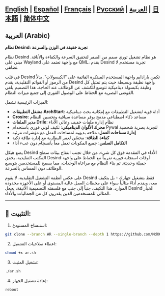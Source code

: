 [English](https://github.com/MdX07r/Desind) | [Español](https://github.com/MdX07r/Desind/tree/ES) | [Français](https://github.com/MdX07r/Desind/tree/FR) | [Pусский](https://github.com/MdX07r/Desind/tree/RU) | [العربية](https://github.com/MdX07r/Desind/tree/AR) | [日本語](https://github.com/MdX07r/Desind/tree/JP) | [简体中文](https://github.com/MdX07r/Desind/tree/CN)
---

## العربية (Arabic)
**نظام Desind: تجربة خفيفة في الوزن والسرعة**

نظام Desind هو نظام تشغيل ثوري صمم من الصفر لتحقيق السرعة والكفاءة والأناقة. مبني على Wayland مع واجهة تعتمد على QML، يقدم Desind تجربة مستخدم لا تضاهى.

في قلب Desind تكمن بارادايم واجهة المستخدم المبتكرة القائمة على "الكبسولات". بدلاً من الرموز أو القوائم التقليدية، يقدم Desind واجهة نظيفة وبسيطة حيث يتم تمثيل كل وظيفة بكبسولة ديناميكية تتوسع للكشف عن الوظائف عند الحاجة. هذا التصميم يلغي الفوضى البصرية مع الحفاظ على الوصول الفوري إلى جميع ميزات النظام.

الميزات الرئيسية تشمل:

- **مشغل التطبيقات ArchStart**: أداة قوية لتشغيل التطبيقات مع إمكانية بحث ديناميكية
- **Crosire**: مساعد ذكاء اصطناعي مدمج يوفر مساعدة سياقية وتحسين النظام
- **مدير الملفات Drile**: نظام إدارة ملفات خفيف وعالي الأداء
- **محرك الألوان الديناميكي**: تكيف لوني فوري باستخدام Pywal لتجربة بصرية شخصية
- **إدارة مساحات العمل**: ملاحة بديهية لمساحات العمل مع مؤشرات مرئية
- **كفاءة الطاقة**: محسّن لعمر البطارية مع إدارة طاقة ذكية
- **التكامل السلس**: جميع المكونات تعمل معاً بانسجام دون عبء أداء

يضع هيكل Desind الأداء في المقدمة فوق كل شيء. من خلال تجنب انتفاخ بيئات سطح المكتب التقليدية، يحقق Desind أوقات استجابة فورية تقريباً مع الحفاظ على واجهة جميلة وحديثة. تم بناء النظام مع مراعاة الوحدات، مما يسمح للمستخدمين بتوسيع الوظائف دون المساس بالسرعة.

على عكس أنظمة التشغيل التقليدية، لا يقوم Desind فقط بتشغيل جهازك - بل يتكيف معه، ويقدم أداءً مثالياً سواء على محطات العمل عالية المستوى أو على الأجهزة محدودة الموارد. هذا التكيف، جنباً إلى جنب مع فلسفته التصميمية الأنيقة، يجعل Desind الخيار المثالي للمستخدمين الذين يقدرون كل من الجماليات والأداء.

---

## 🔹 التثبيت:

1. استنساخ المستودع:
```bash
git clone --branch AR --single-branch --depth 1 https://github.com/MdX07r/Desind.git
```
2. اعطاء صلاحيات التشغيل:
```bash
chmod +x ar.sh
```
3. تشغيل المثبت:
```bash
./ar.sh
```
4. إعادة تشغيل الجهاز:
```bash
reboot
```
